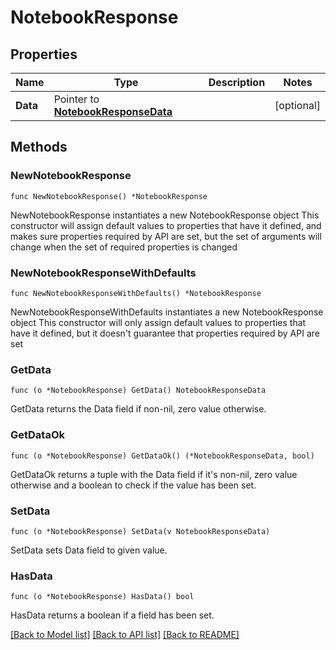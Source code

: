 # NotebookResponse

## Properties

Name | Type | Description | Notes
---- | ---- | ----------- | ------
**Data** | Pointer to [**NotebookResponseData**](NotebookResponseData.md) |  | [optional] 

## Methods

### NewNotebookResponse

`func NewNotebookResponse() *NotebookResponse`

NewNotebookResponse instantiates a new NotebookResponse object
This constructor will assign default values to properties that have it defined,
and makes sure properties required by API are set, but the set of arguments
will change when the set of required properties is changed

### NewNotebookResponseWithDefaults

`func NewNotebookResponseWithDefaults() *NotebookResponse`

NewNotebookResponseWithDefaults instantiates a new NotebookResponse object
This constructor will only assign default values to properties that have it defined,
but it doesn't guarantee that properties required by API are set

### GetData

`func (o *NotebookResponse) GetData() NotebookResponseData`

GetData returns the Data field if non-nil, zero value otherwise.

### GetDataOk

`func (o *NotebookResponse) GetDataOk() (*NotebookResponseData, bool)`

GetDataOk returns a tuple with the Data field if it's non-nil, zero value otherwise
and a boolean to check if the value has been set.

### SetData

`func (o *NotebookResponse) SetData(v NotebookResponseData)`

SetData sets Data field to given value.

### HasData

`func (o *NotebookResponse) HasData() bool`

HasData returns a boolean if a field has been set.


[[Back to Model list]](../README.md#documentation-for-models) [[Back to API list]](../README.md#documentation-for-api-endpoints) [[Back to README]](../README.md)


